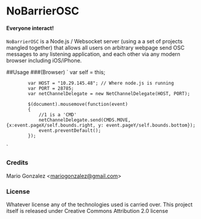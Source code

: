 NoBarrierOSC
============
#### Everyone interact!

`NoBarrierOSC` is a Node.js / Websocket server (using a a set of projects mangled together) that allows all users on arbitrary webpage send OSC messages to any listening application, and each other via any modern browser including iOS/iPhone.

##Usage 
###(Browser)
`
var self = this;

			var HOST = "10.29.145.48"; // Where node.js is running
			var PORT = 28785;
			var netChannelDelegate = new NetChannelDelegate(HOST, PORT);

			$(document).mousemove(function(event)
			{
				//1 is a 'CMD'
				netChannelDelegate.send(CMDS.MOVE, {x:event.pageX/self.bounds.right, y: event.pageY/self.bounds.bottom});
				event.preventDefault();
			});
`
### Credits

Mario Gonzalez &lt;mariogonzalez@gmail.com&gt;

### License
Whatever license any of the technologies used is carried over.
This project itself is released under Creative Commons Attribution 2.0 license       
